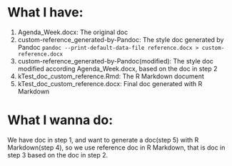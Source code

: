 # What I have:

1. Agenda_Week.docx: The original doc
2. custom-reference_generated-by-Pandoc: The style doc generated by Pandoc
   ``` pandoc --print-default-data-file reference.docx > custom-reference.docx ```
3. custom-reference_generated-by-Pandoc(modified): The style doc modified according Agenda_Week.docx, based on the doc in step 2
4. kTest_doc_custom_reference.Rmd: The R Markdown document
5. kTest_doc_custom_reference.docx: Final doc generated with R Markdown

# What I wanna do:

We have doc in step 1, and want to generate a doc(step 5) with R Markdown(step 4), so we use reference doc in R Markdown, that is doc in step 3 based on the doc in step 2.